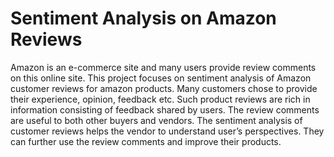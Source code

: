 # Sentiment Analysis on Amazon Reviews
Amazon is an e-commerce site and many users provide review comments on this online site. This project focuses on sentiment analysis of Amazon customer reviews for amazon products. Many customers chose to provide their experience, opinion, feedback etc. Such product reviews are rich in information consisting of feedback shared by users. The review comments are useful to both other buyers and vendors. The sentiment analysis of customer reviews helps the vendor to understand user’s perspectives. They can further use the review comments and improve their products.
